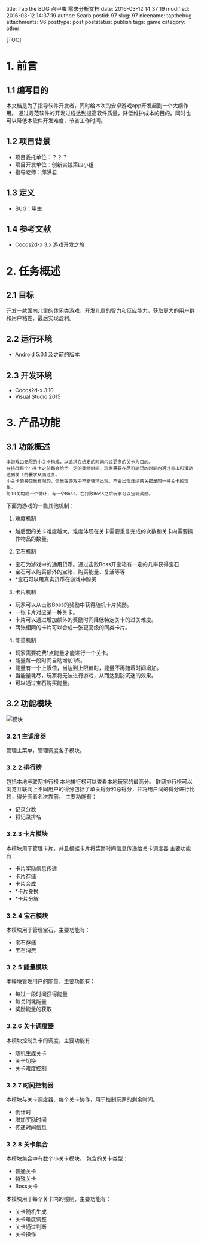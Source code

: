 title: Tap the BUG 点甲虫 需求分析文档
date: 2016-03-12 14:37:19
modified: 2016-03-12 14:37:19
author: Scarb
postid: 97
slug: 97
nicename: tapthebug
attachments: 96
posttype: post
poststatus: publish
tags: game
category: other

[TOC]

# 1. 前言
## 1.1 编写目的
本文档是为了指导软件开发者，同时给本次的安卓游戏app开发起到一个大纲作用。
通过规范软件的开发过程达到提高软件质量，降低维护成本的目的。同时也可以降低本软件开发难度，节省工作时间。

## 1.2 项目背景
 - 项目委托单位：？？？
 - 项目开发单位：创新实践第四小组
 - 指导老师：邱洪君
 
## 1.3 定义
 - BUG：甲虫
 
## 1.4 参考文献
 - Cocos2d-x 3.x 游戏开发之旅
 
# 2. 任务概述
## 2.1 目标
开发一款面向儿童的休闲类游戏，开发儿童的智力和反应能力，获取更大的用户群和用户粘性，最后实现盈利。

## 2.2 运行环境
 - Android 5.0.1 及之前的版本
 
## 2.3 开发环境
 - Cocos2d-x 3.10
 - Visual Studio 2015
 
# 3. 产品功能
## 3.1 功能概述
    本游戏由无限的小关卡构成，以追求在给定的时间内过更多的关卡为目的。
    在挑战每个小关卡之前都会给予一定的奖励时间，玩家需要在尽可能短的时间内通过点击和滑动达到关卡的要求从而过关。
    小关卡的种类是有限的，但是在游戏中不断循环出现。不会出现连续两关都是同一种关卡的现象。
    每10关构成一个循环，有一个Boss。在打败Boss之后玩家可以宝箱奖励。
    
下面为游戏的一些其他机制：
 1. 难度机制
  - 越后面的关卡难度越大，难度体现在关卡需要重复完成的次数和关卡内需要操作物品的数量。
 2. 宝石机制
  - 宝石为游戏中的通用货币。通过击败Boss开宝箱有一定的几率获得宝石
  - 宝石可以购买额外的宝箱、购买能量、复活等等
  - *宝石可以用真实货币在游戏中购买
 3. 卡片机制
  - 玩家可以从击败Boss的奖励中获得随机卡片奖励。
  - 一张卡片对应某一种关卡。
  - 卡片可以通过增加额外的奖励时间降低特定关卡的过关难度。
  - 两张相同的卡片可以合成一张更高级的同类卡片。
 4. 能量机制
  - 玩家需要花费1点能量才能进行一个关卡。
  - 能量每一段时间自动增加1点。
  - 能量有一个上限值，当达到上限值时，能量不再随着时间增加。
  - 当能量耗尽，玩家将无法进行游戏，从而达到防沉迷的效果。
  - 可以通过宝石购买能量。

## 3.2 功能模块
![模块][img1]
### 3.2.1 主调度器
管理主菜单，管理调度各子模块。

### 3.2.2 排行榜
包括本地与联网排行榜
本地排行榜可以查看本地玩家的最高分。
联网排行榜可以浏览互联网上不同用户的得分包括了单关得分和总得分，并将用户间的得分进行比较，得分高者名次靠前。
主要功能有：

 - 记录分数
 - 将记录排名

### 3.2.3 卡片模块
本模块用于管理卡片，并且根据卡片将奖励时间信息传递给关卡调度器
主要功能有：

 - 卡片奖励信息传递
 - 卡片存储
 - 卡片合成
 - *卡片兑换
 - *卡片分解
 
### 3.2.4 宝石模块
本模块用于管理宝石，主要功能有：

 - 宝石存储
 - 宝石消费
 
### 3.2.5 能量模块
本模块管理用户的能量，主要功能有：

 - 每过一段时间获得能量
 - 每关消耗能量
 - 奖励能量的获取
 
### 3.2.6 关卡调度器
本模块控制关卡的调度，主要功能有：

 - 随机生成关卡
 - 关卡切换
 - 关卡难度控制
 
### 3.2.7 时间控制器
本模块与关卡调度器、每个关卡协作，用于控制玩家的剩余时间。

 - 倒计时
 - 增加奖励时间
 - 传递时间信息
 
### 3.2.8 关卡集合
本模块集合中有数个小关卡模块。
包含的关卡类型：

 - 普通关卡
 - 特殊关卡
 - Boss关卡

本模块用于每个关卡内的控制，主要功能有：

 - 关卡随机生成
 - 关卡难度调整
 - 关卡通过判断
 - 关卡操作
 
[img1]:http://47.106.131.90/blog/uploads/2016/08/Innovation-design.png
